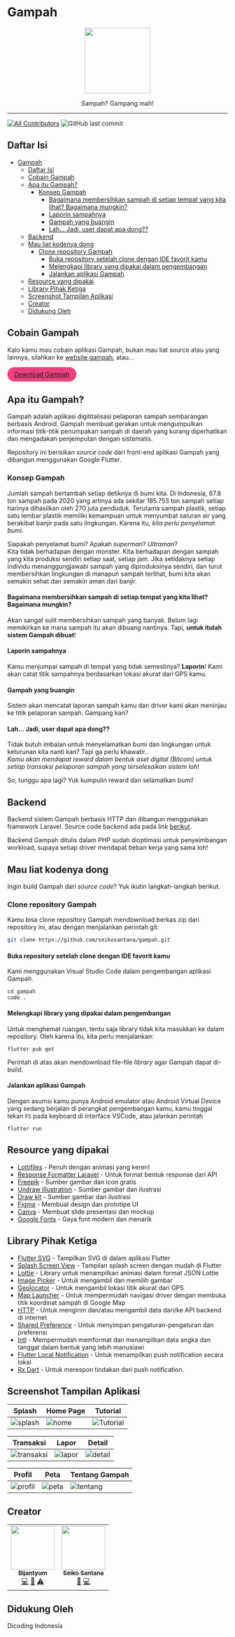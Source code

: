 # Gampah

<!-- markdownlint-disable -->
<p align="center">
    <img width="150px" src=https://raw.githubusercontent.com/seikosantana/gampah/master/Gampah%20Logo.png>
</p>
<p align="center">
    Sampah? Gampang mah!
</p>
<hr/>

[![All Contributors](https://img.shields.io/badge/all_contributors-2-green.svg?style=flat-square)](#contributors-)
![GitHub last commit](https://img.shields.io/github/last-commit/seikosantana/gampah.svg?style=flat-square)

## Daftar Isi

- [Gampah](#gampah)
  - [Daftar Isi](#daftar-isi)
  - [Cobain Gampah](#cobain-gampah)
  - [Apa itu Gampah?](#apa-itu-gampah)
    - [Konsep Gampah](#konsep-gampah)
      - [Bagaimana membersihkan sampah di setiap tempat yang kita lihat? Bagaimana mungkin?](#bagaimana-membersihkan-sampah-di-setiap-tempat-yang-kita-lihat-bagaimana-mungkin)
      - [Laporin sampahnya](#laporin-sampahnya)
      - [Gampah yang buangin](#gampah-yang-buangin)
      - [Lah... Jadi, user dapat apa dong??](#lah-jadi-user-dapat-apa-dong)
  - [Backend](#backend)
  - [Mau liat kodenya dong](#mau-liat-kodenya-dong)
    - [Clone repository Gampah](#clone-repository-gampah)
      - [Buka repository setelah clone dengan IDE favorit kamu](#buka-repository-setelah-clone-dengan-ide-favorit-kamu)
      - [Melengkapi library yang dipakai dalam pengembangan](#melengkapi-library-yang-dipakai-dalam-pengembangan)
      - [Jalankan aplikasi Gampah](#jalankan-aplikasi-gampah)
  - [Resource yang dipakai](#resource-yang-dipakai)
  - [Library Pihak Ketiga](#library-pihak-ketiga)
  - [Screenshot Tampilan Aplikasi](#screenshot-tampilan-aplikasi)
  - [Creator](#creator)
  - [Didukung Oleh](#didukung-oleh)

## Cobain Gampah

Kalo kamu mau cobain aplikasi Gampah, bukan mau liat source atau yang lainnya, silahkan ke [website gampah](http://shamo.tanpabatasgroup.com/), atau...

<a style="display: inline-block; background: #eb427e; padding: 8px 16px; border-radius: 24px" href="https://shamo.tanpabatasgroup.com/gampah-1.0.apk"><span color="white">Download Gampah</span></a>

## Apa itu Gampah?

Gampah adalah aplikasi digititalisasi pelaporan sampah sembarangan berbasis Android. Gampah membuat gerakan untuk mengumpulkan informasi titik-titik penumpakan sampah di daerah yang kurang diperhatikan dan mengadakan penjemputan dengan sistematis.

Repository ini berisikan _source code_ dari front-end aplikasi Gampah yang dibangun menggunakan Google Flutter.

### Konsep Gampah

Jumlah sampah bertambah setiap detiknya di bumi kita. Di Indonesia, 67.8 ton sampah pada 2020 yang artinya ada sekitar 185.753 ton sampah setiap harinya dihasilkan oleh 270 juta penduduk. Terutama sampah plastik, setiap satu lembar plastik memiliki kemampuan untuk menyumbat saluran air yang berakibat banjir pada satu lingkungan. Karena itu, _kita perlu penyelamat bumi_.

Siapakah penyelamat bumi? Apakah _superman_? _Ultraman_?  
Kita tidak berhadapan dengan monster. Kita berhadapan dengan sampah yang kita produksi sendiri setiap saat, setiap jam. Jika setidaknya setiap individu menanggungjawabi sampah yang diproduksinya sendiri, dan turut membersihkan lingkungan di manapun sampah terlihat, bumi kita akan semakin sehat dan semakin aman dari banjir.

#### Bagaimana membersihkan sampah di setiap tempat yang kita lihat? Bagaimana mungkin?

Akan sangat sulit membersihkan sampah yang banyak. Belum lagi memikirkan ke mana sampah itu akan dibuang nantinya. Tapi, __untuk itulah sistem Gampah dibuat__!

#### Laporin sampahnya

Kamu menjumpai sampah di tempat yang tidak semestinya? __Laporin__! Kami akan catat titik sampahnya berdasarkan lokasi akurat dari GPS kamu.

#### Gampah yang buangin

Sistem akan mencatat laporan sampah kamu dan driver kami akan meninjau ke titik pelaporan sampah. Gampang kan?

#### Lah... Jadi, user dapat apa dong??

Tidak butuh imbalan untuk menyelamatkan bumi dan lingkungan untuk keturunan kita nanti kan? Tapi ga perlu khawatir..  
_Kamu akan mendapat reward dalam bentuk aset digital (Bitcoin) untuk setiap transaksi pelaporan sampah yang terselesaikan sistem loh_!

So, tunggu apa lagi? Yuk kumpulin reward dan selamatkan bumi!

## Backend

Backend sistem Gampah berbasis HTTP dan dibangun menggunakan framework Laravel. Source code backend ada pada link [berikut](https://github.com/Bintaaaa/Gampah-app-BackEnd).

Backend Gampah ditulis dalam PHP sudah dioptimasi untuk penyeimbangan workload, supaya setiap driver mendapat beban kerja yang sama loh!

## Mau liat kodenya dong

Ingin build Gampah dari _source code_? Yuk ikutin langkah-langkah berikut.

### Clone repository Gampah

Kamu bisa clone repository Gampah mendownload berkas zip dari repository ini, atau dengan menjalankan perintah git:

```bash
git clone https://github.com/seikosantana/gampah.git
```

#### Buka repository setelah clone dengan IDE favorit kamu

Kami menggunakan Visual Studio Code dalam pengembangan aplikasi Gampah.

```shell
cd gampah
code .
```

#### Melengkapi library yang dipakai dalam pengembangan

Untuk menghemat ruangan, tentu saja library tidak kita masukkan ke dalam repository. Oleh karena itu, kita perlu menjalankan:

```shell
flutter pub get
```

Perintah di atas akan mendownload file-file _library_ agar Gampah dapat di-build.

#### Jalankan aplikasi Gampah

Dengan asumsi kamu punya Android emulator atau Android Virtual Device yang sedang berjalan di perangkat pengembangan kamu, kamu tinggal tekan `F5` pada keyboard di interface VSCode, atau jalankan perintah

```shell
flutter run
```

## Resource yang dipakai

- [Lottifiles](https://lottiefiles.com/?gclid=Cj0KCQiA8ICOBhDmARIsAEGI6o3GduLhXBpFqNDj4yXCnFIMXu-eOvZywZI1MQ_PUpEz3Mq3e11-HAMaAoVOEALw_wcB) - Penuh dengan animasi yang keren!
- [Response Formatter Laravel](https://github.com/belajarkoding/laravel-response-formatter) - Untuk format bentuk response dari API
- [Freepik](https://freepik.com/) - Sumber gambar dan icon gratis
- [Undraw Illustration](https://undraw.co/) - Sumber gambar dan ilustrasi
- [Draw kit](https://drawkit.com/) - Sumber gambar dan ilustrasi
- [Figma](https://figma.com) - Membuat design dan prototipe UI
- [Canva](https://canva.com) - Membuat slide presentasi dan mockup
- [Google Fonts](https://pub.dev/packages/google_fonts) - Gaya font modern dan menarik

## Library Pihak Ketiga

- [Flutter SVG](https://pub.dev/packages/flutter_svg) - Tampilkan SVG di dalam aplikasi Flutter
- [Splash Screen View](https://pub.dev/packages/splash_screen_view) - Tampilan splash screen dengan mudah di Flutter
- [Lottie](https://pub.dev/packages/lottie) - Library untuk menampilkan animasi dalam format JSON Lottie
- [Image Picker](https://pub.dev/packages/image_picker) - Untuk mengambil dan memilih gambar
- [Geolocator](https://pub.dev/packages/geolocator) - Untuk mengambil lokasi titik akurat dari GPS
- [Map Launcher](https://pub.dev/packages/maps_launcher) - Untuk mempermudah navigasi driver dengan membuka titik koordinat sampah di Google Map
- [HTTP](https://pub.dev/packages/http) - Untuk mengirim dan/atau mengambil data dari/ke API backend di internet
- [Shared Preference](https://pub.dev/packages/shared_preferences) - Untuk menyimpan pengaturan-pengaturan dan preferensi
- [Intl](https://pub.dev/packages/intl) - Mempermudah memformat dan menampilkan data angka dan tanggal dalam bentuk yang lebih manusiawi
- [Flutter Local Notification](https://pub.dev/packages/flutter_local_notifications) - Untuk menampilkan push notification secara lokal
- [Rx Dart](https://pub.dev/packages/rxdart) - Untuk merespon tindakan dari push notification.

## Screenshot Tampilan Aplikasi

| Splash | Home Page | Tutorial |
| ----------- | ----------- | -------- |
| ![splash](https://raw.githubusercontent.com/seikosantana/gampah/integration-with-api/screenshot/SS_gampah_1.png) | ![home](https://raw.githubusercontent.com/seikosantana/gampah/integration-with-api/screenshot/SS_gampah_2.png) | ![Tutorial](https://raw.githubusercontent.com/seikosantana/gampah/integration-with-api/screenshot/SS_gampah_6.png) |

| Transaksi | Lapor | Detail |
| ----------- | ----------- | -------- |
| ![transaksi](https://raw.githubusercontent.com/seikosantana/gampah/integration-with-api/screenshot/SS_gampah_3.png) | ![lapor](https://raw.githubusercontent.com/seikosantana/gampah/integration-with-api/screenshot/SS_gampah_4.png) | ![detail](https://raw.githubusercontent.com/seikosantana/gampah/integration-with-api/screenshot/SS_gampah_7.png) |

| Profil | Peta | Tentang Gampah |
| ----------- | ----------- | -------- |
| ![profil](https://raw.githubusercontent.com/seikosantana/gampah/integration-with-api/screenshot/SS_gampah_8.png) | ![peta](https://raw.githubusercontent.com/seikosantana/gampah/integration-with-api/screenshot/SS_gampah_9.png) | ![tentang](https://raw.githubusercontent.com/seikosantana/gampah/integration-with-api/screenshot/SS_gampah_5.png) |

## Creator

<!-- markdownlint-disable -->
<table>
  <tr>
    <td align="center"><a href="https://github.com/bintaaaa"><img src="https://avatars.githubusercontent.com/u/79687063?s=200&v=4" width="100px;" alt=""/><br /><sub><b>Bijantyum</b></sub></a><br /><a href="https://github.com/seikosantana/gampah/commits?author=bintaaaa" title="Code">💻</a> <a href="https://github.com/seikosantana/gampah/commits?author=bintaaaa" title="Documentation">📖</a> <a href="https://github.com/seikosantana/gampah/commits?author=bintaaaa" title="Tests">⚠️</a></td>
    <td align="center"><a href="https://github.com/seikosantana"><img src="https://avatars.githubusercontent.com/u/35630407?s=200&v=4" width="100px;" alt=""/><br /><sub><b>Seiko Santana</b></sub></a><br /><a href="https://github.com/seikosantana/gampah/commits?author=seikosantana" title="Documentation">📖</a> <a href="https://github.com/seikosantana/seikosantana/commits?author=seikosantana" title="Code">💻</a></td>
  </tr>
</table>
<!-- markdownlint-restore -->

## Didukung Oleh

Dicoding Indonesia
